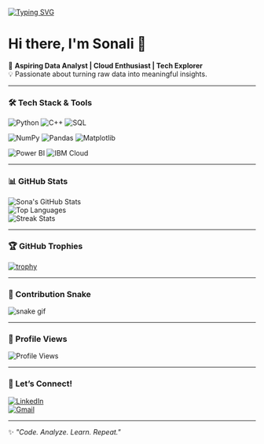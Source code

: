 <!-- <h1>Hi, I'm Sonali 👋</h1>
<p>🚀 <strong>A B.Tech 3rd-year student passionate about data analytics</strong></p>

<h2>👩‍💻 About Me:</h2>
<ul>
  <li> <strong>My journey into data started with curiosity and quickly turned into a passion.
  I’m learning to:
- Clean, analyze & visualize data
- Build dashboards 
- Communicate insights effectively

I believe learning by doing is the best way forward — and I’m doing just that!</strong></li>
</ul>

<h2>📫 Connect With Me:</h2>
<ul>
  <li>🔗 <strong>LinkedIn:</strong> <a href="http://linkedin.com/in/sonali-mahato-33b36828b">linkedin-profile</a></li>
  <li>🐦 <strong>Twitter/X:</strong> <a href="https://x.com/Sonali66281?t=QM-oZ2MGZjLCK35_lbYVoA&s=09">twitter-profile</a></li>
</ul>
 -->
<!-- Typing Animation -->
[![Typing SVG](https://readme-typing-svg.herokuapp.com/?lines=Aspiring+Data+Analyst;Cloud+Learner;Tech+Explorer)](https://git.io/typing-svg)

# Hi there, I'm Sonali 👋  

🚀 **Aspiring Data Analyst | Cloud Enthusiast | Tech Explorer**  
💡 Passionate about turning raw data into meaningful insights.  

---

### 🛠️ Tech Stack & Tools  
![Python](https://img.shields.io/badge/Python-3776AB?style=for-the-badge&logo=python&logoColor=white)
![C++](https://img.shields.io/badge/C++-00599C?style=for-the-badge&logo=cplusplus&logoColor=white)
![SQL](https://img.shields.io/badge/SQL-316192?style=for-the-badge&logo=postgresql&logoColor=white)

![NumPy](https://img.shields.io/badge/NumPy-013243?style=for-the-badge&logo=numpy&logoColor=white)
![Pandas](https://img.shields.io/badge/Pandas-150458?style=for-the-badge&logo=pandas&logoColor=white)
![Matplotlib](https://img.shields.io/badge/Matplotlib-ffffff?style=for-the-badge&logo=plotly&logoColor=blue)

![Power BI](https://img.shields.io/badge/Power%20BI-F2C811?style=for-the-badge&logo=powerbi&logoColor=black)
![IBM Cloud](https://img.shields.io/badge/IBM%20Cloud-1261FE?style=for-the-badge&logo=ibmcloud&logoColor=white)

---


### 📊 GitHub Stats  
![Sona's GitHub Stats](https://github-readme-stats.vercel.app/api?username=sonalimahato&show_icons=true&theme=tokyonight)  
![Top Languages](https://github-readme-stats.vercel.app/api/top-langs/?username=sonalimahato&layout=compact&theme=tokyonight)  
![Streak Stats](https://streak-stats.demolab.com/?user=sonalimahato&theme=tokyonight)  

---

### 🏆 GitHub Trophies  
[![trophy](https://github-profile-trophy.vercel.app/?username=sonalimahato&theme=tokyonight&margin-w=15&margin-h=15&column=7)](https://github.com/ryo-ma/github-profile-trophy)  

---

### 🐍 Contribution Snake  
![snake gif](https://github.com/sonalimahato/sonalimahato/blob/output/github-contribution-grid-snake.svg)  

---

### 👀 Profile Views  
![Profile Views](https://komarev.com/ghpvc/?username=sonalimahato&color=blue)  

---

### 🤝 Let’s Connect!  
[![LinkedIn](https://img.shields.io/badge/LinkedIn-0077B5?style=for-the-badge&logo=linkedin&logoColor=white)](http://linkedin.com/in/sonali-mahato-33b36828b)  
[![Gmail](https://img.shields.io/badge/Email-D14836?style=for-the-badge&logo=gmail&logoColor=white)](mailto:sonalimahato.ds@gmail.com)  

---

✨ *"Code. Analyze. Learn. Repeat."*


